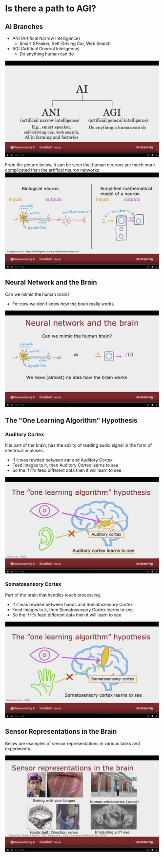 # Is there a path to AGI?

## AI Branches

- ANI (Artifical Narrow Intelligence)
  - Smart SPeaker, Self-Driving Car, Web Search
- AGI (Artifical General Inteligence)
  - Do anything human can do

![image of AI branches](images/AI-Branches.png)


From the picture below, it can be seen that human neurons are much more complicated than the artifical neuron networks
![image of neurons comparisons](images/Neurons-Comparisons.png)


## Neural Network and the Brain

Can we mimic the human brain?

- For now we don't know how the brain really works.

![image of neural network and the brain](images/NN-and-the-Brain.png)



## The "One Learning Algorithm" Hypothesis

### Auditory Cortex

It is part of the brain, has the ability of reading audio signal in the form of electrical impluses.

- If it was rewired between ear and Auditory Cortex
- Feed images to it, then Auditory Cortex learns to see
- So the if it's feed different data then it will learn to see

![image of Auditory Cortex](images/Auditory-Cortex.png)


### Somatosensory Cortex

Part of the brain that handles touch processing.

- If it was rewired between hands and Somatosensory Cortex
- Feed images to it, then Somatosensory Cortex learns to see.
- So the if it's feed different data then it will learn to see

![image of Somatosensory Cortex](images/Somatosensory-Cortex.png)


## Sensor Representations in the Brain

Below are examples of sensor representations in various tasks and experiments.

![image of sensor representations in the brain](images/Sensor-Rep-In-Brain.png)



